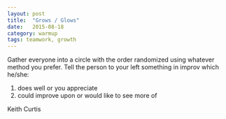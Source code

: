 ```yaml
---
layout: post
title:  "Grows / Glows"
date:   2015-08-18
category: warmup
tags: teamwork, growth
---
```

Gather everyone into a circle with the order randomized using whatever method you prefer. 
Tell the person to your left something in improv which he/she:

1. does well or you appreciate 
2. could improve upon or would like to see more of

Keith Curtis